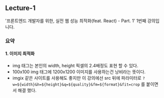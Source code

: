 ## Lecture-1

'프론트엔드 개발자를 위한, 실전 웹 성능 최적화(feat. React) - Part. 1' 1번째 강의입니다.

### 요약

#### 1. 이미지 최적화
- img 태그는 본인의 width, height 픽셀의 2.4배정도 표현 할 수 있다. 
- 100x100 img 태그에 1200x1200 이미지를 사용하는건 낭비라는 뜻이다.
- imgix 같은 사이트를 사용해도 좋지만 이 강의에선 src 뒤에 파라미터로 `?w=${width}&h=${height}&q=${quality}&fm=${format}&fit=crop` 를 붙이면서 해결 했다.